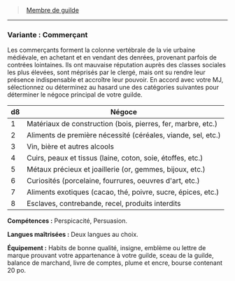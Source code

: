 ﻿---
!Generic
Id: background_membredeguilde_hd.md#variante--commerçant
ParentLink: background_membredeguilde_hd.md#membre-de-guilde
Name: 'Variante : Commerçant'
ParentName: Membre de guilde
NameLevel: 3
---
> [Membre de guilde](hd_background_membredeguilde.md)

---

### Variante : Commerçant

Les commerçants forment la colonne vertébrale de la vie urbaine médiévale, en achetant et en vendant des denrées, provenant parfois de contrées lointaines. Ils ont mauvaise réputation auprès des classes sociales les plus élevées, sont méprisés par le clergé, mais ont su rendre leur présence indispensable et accroître leur pouvoir. En accord avec votre MJ, sélectionnez ou déterminez au hasard une des catégories suivantes pour déterminer le négoce principal de votre guilde.

|d8|Négoce|
|---|---|
|1|Matériaux de construction (bois, pierres, fer, marbre, etc.)|
|2|Aliments de première nécessité (céréales, viande, sel, etc.)|
|3|Vin, bière et autres alcools|
|4|Cuirs, peaux et tissus (laine, coton, soie, étoffes, etc.)|
|5|Métaux précieux et joaillerie (or, gemmes, bijoux, etc.)|
|6|Curiosités (porcelaine, fourrures, oeuvres d'art, etc.)|
|7|Aliments exotiques (cacao, thé, poivre, sucre, épices, etc.)|
|8|Esclaves, contrebande, recel, produits interdits|

**Compétences :** Perspicacité, Persuasion.

**Langues maîtrisées :** Deux langues au choix.

**Équipement :** Habits de bonne qualité, insigne, emblème ou lettre de marque prouvant votre appartenance à votre guilde, sceau de la guilde, balance de marchand, livre de comptes, plume et encre, bourse contenant 20 po.

